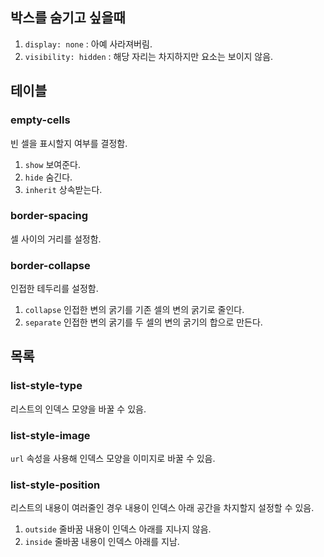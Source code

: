 ## 박스를 숨기고 싶을때
1. `display: none` : 아예 사라져버림.
2. `visibility: hidden` : 해당 자리는 차지하지만 요소는 보이지 않음.

## 테이블
### empty-cells
빈 셀을 표시할지 여부를 결정함.
1. `show` 보여준다.
2. `hide` 숨긴다.
3. `inherit` 상속받는다.

### border-spacing
셀 사이의 거리를 설정함.

### border-collapse
인접한 테두리를 설정함.
1. `collapse` 인접한 변의 굵기를 기존 셀의 변의 굵기로 줄인다.
2. `separate` 인접한 변의 굵기를 두 셀의 변의 굵기의 합으로 만든다.

## 목록
### list-style-type
리스트의 인덱스 모양을 바꿀 수 있음.

### list-style-image
`url` 속성을 사용해 인덱스 모양을 이미지로 바꿀 수 있음.

### list-style-position
리스트의 내용이 여러줄인 경우 내용이 인덱스 아래 공간을 차지할지 설정할 수 있음.
1. `outside` 줄바꿈 내용이 인덱스 아래를 지나지 않음.
2. `inside` 줄바꿈 내용이 인덱스 아래를 지남.